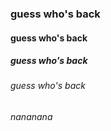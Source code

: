 ### guess who's back
####   guess who's back
#####   guess who's back
######   guess who's back
######   nananana
